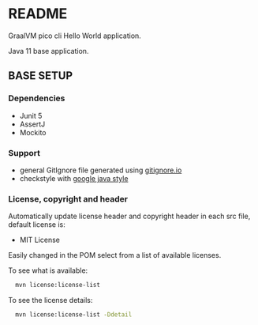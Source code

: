 # README

GraalVM pico cli Hello World application.

Java 11 base application.

## BASE SETUP

### Dependencies

* Junit 5
* AssertJ
* Mockito

### Support

* general GitIgnore file generated using [gitignore.io](https://www.gitignore.io)
* checkstyle with [google java style](https://checkstyle.sourceforge.io/google_style.html)

### License, copyright and header

Automatically update license header and copyright header in each src file, default license is:

* MIT License

Easily changed in the POM select from a list of available licenses.

To see what is available:

```bash
  mvn license:license-list
```

To see the license details:

```bash
  mvn license:license-list -Ddetail
```
